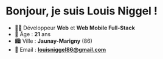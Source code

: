 # Bonjour, je suis Louis Niggel !
  * 👨‍💻 Développeur **Web** et **Web Mobile Full-Stack**
  * 👦 Âge : **21** ans
  * 🏙️ Ville : **Jaunay-Marigny** (86)
  * 📧 Email : **louisniggel86@gmail.com**

